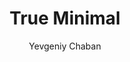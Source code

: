 ---
title: "True Minimal"
github: https://github.com/cyevgeniy/jekyll-true-minimal
demo: https://cyevgeniy.github.io/jekyll-true-minimal/
author: Yevgeniy Chaban
draft: true
ssg:
  - Jekyll
cms:
  - No Cms
---